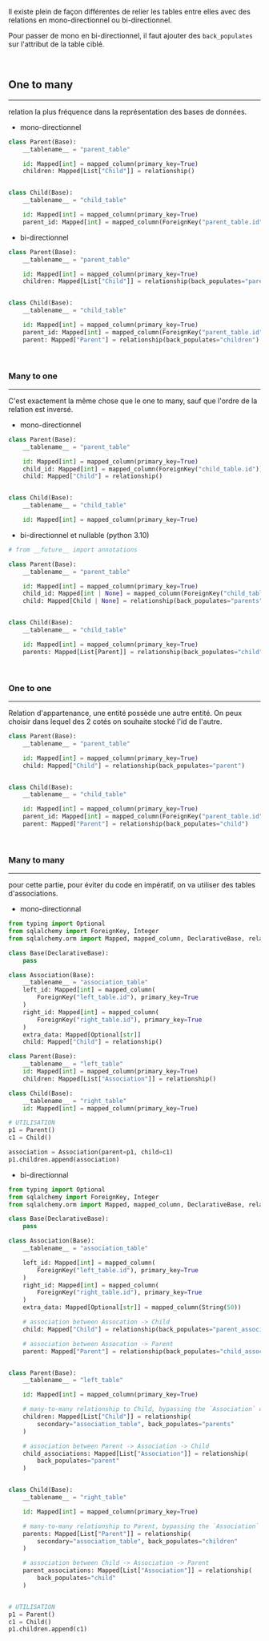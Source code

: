 
Il existe plein de façon différentes de relier les tables entre elles avec des relations en mono-directionnel ou bi-directionnel.

Pour passer de mono en bi-directionnel, il faut ajouter des `back_populates` sur l'attribut de la table ciblé.

<br>

## One to many

---

relation la plus fréquence dans la représentation des bases de données.

- mono-directionnel
```python
class Parent(Base):
    __tablename__ = "parent_table"

    id: Mapped[int] = mapped_column(primary_key=True)
    children: Mapped[List["Child"]] = relationship()


class Child(Base):
    __tablename__ = "child_table"

    id: Mapped[int] = mapped_column(primary_key=True)
    parent_id: Mapped[int] = mapped_column(ForeignKey("parent_table.id"))
```

- bi-directionnel
```python
class Parent(Base):
    __tablename__ = "parent_table"

    id: Mapped[int] = mapped_column(primary_key=True)
    children: Mapped[List["Child"]] = relationship(back_populates="parent")


class Child(Base):
    __tablename__ = "child_table"

    id: Mapped[int] = mapped_column(primary_key=True)
    parent_id: Mapped[int] = mapped_column(ForeignKey("parent_table.id"))
    parent: Mapped["Parent"] = relationship(back_populates="children")
```

<br>

### Many to one

---

C'est exactement la même chose que le one to many, sauf que l'ordre de la relation est inversé.

- mono-directionnel
```python
class Parent(Base):
    __tablename__ = "parent_table"

    id: Mapped[int] = mapped_column(primary_key=True)
    child_id: Mapped[int] = mapped_column(ForeignKey("child_table.id"))
    child: Mapped["Child"] = relationship()


class Child(Base):
    __tablename__ = "child_table"

    id: Mapped[int] = mapped_column(primary_key=True)
```

- bi-directionnel et nullable  (python 3.10)
```python
# from __future__ import annotations

class Parent(Base):
    __tablename__ = "parent_table"

    id: Mapped[int] = mapped_column(primary_key=True)
    child_id: Mapped[int | None] = mapped_column(ForeignKey("child_table.id"))
    child: Mapped[Child | None] = relationship(back_populates="parents")


class Child(Base):
    __tablename__ = "child_table"

    id: Mapped[int] = mapped_column(primary_key=True)
    parents: Mapped[List[Parent]] = relationship(back_populates="child")
```

<br>

### One to one

---

Relation d'appartenance, une entité possède une autre entité. On peux choisir dans lequel des 2 cotés on souhaite stocké l'id de l'autre.

```python
class Parent(Base):
    __tablename__ = "parent_table"

    id: Mapped[int] = mapped_column(primary_key=True)
    child: Mapped["Child"] = relationship(back_populates="parent")


class Child(Base):
    __tablename__ = "child_table"

    id: Mapped[int] = mapped_column(primary_key=True)
    parent_id: Mapped[int] = mapped_column(ForeignKey("parent_table.id"))
    parent: Mapped["Parent"] = relationship(back_populates="child")
```

<br>

### Many to many

---

pour cette partie, pour éviter du code en impératif, on va utiliser des tables d'associations.

- mono-directionnal
```python
from typing import Optional
from sqlalchemy import ForeignKey, Integer
from sqlalchemy.orm import Mapped, mapped_column, DeclarativeBase, relationship

class Base(DeclarativeBase):
    pass

class Association(Base):
    __tablename__ = "association_table"
    left_id: Mapped[int] = mapped_column(
	    ForeignKey("left_table.id"), primary_key=True
	)
    right_id: Mapped[int] = mapped_column(
        ForeignKey("right_table.id"), primary_key=True
    )
    extra_data: Mapped[Optional[str]]
    child: Mapped["Child"] = relationship()

class Parent(Base):
    __tablename__ = "left_table"
    id: Mapped[int] = mapped_column(primary_key=True)
    children: Mapped[List["Association"]] = relationship()

class Child(Base):
    __tablename__ = "right_table"
    id: Mapped[int] = mapped_column(primary_key=True)

# UTILISATION
p1 = Parent()
c1 = Child()

association = Association(parent=p1, child=c1)
p1.children.append(association)
```

- bi-directionnal
```python
from typing import Optional
from sqlalchemy import ForeignKey, Integer
from sqlalchemy.orm import Mapped, mapped_column, DeclarativeBase, relationship

class Base(DeclarativeBase):
    pass

class Association(Base):
    __tablename__ = "association_table"

    left_id: Mapped[int] = mapped_column(
	    ForeignKey("left_table.id"), primary_key=True
	)
    right_id: Mapped[int] = mapped_column(
        ForeignKey("right_table.id"), primary_key=True
    )
    extra_data: Mapped[Optional[str]] = mapped_column(String(50))

    # association between Assocation -> Child
    child: Mapped["Child"] = relationship(back_populates="parent_associations")

    # association between Assocation -> Parent
    parent: Mapped["Parent"] = relationship(back_populates="child_associations")


class Parent(Base):
    __tablename__ = "left_table"

    id: Mapped[int] = mapped_column(primary_key=True)

    # many-to-many relationship to Child, bypassing the `Association` class
    children: Mapped[List["Child"]] = relationship(
        secondary="association_table", back_populates="parents"
    )

    # association between Parent -> Association -> Child
    child_associations: Mapped[List["Association"]] = relationship(
        back_populates="parent"
    )


class Child(Base):
    __tablename__ = "right_table"

    id: Mapped[int] = mapped_column(primary_key=True)

    # many-to-many relationship to Parent, bypassing the `Association` class
    parents: Mapped[List["Parent"]] = relationship(
        secondary="association_table", back_populates="children"
    )

    # association between Child -> Association -> Parent
    parent_associations: Mapped[List["Association"]] = relationship(
        back_populates="child"
    )


# UTILISATION
p1 = Parent()
c1 = Child()
p1.children.append(c1)
```
